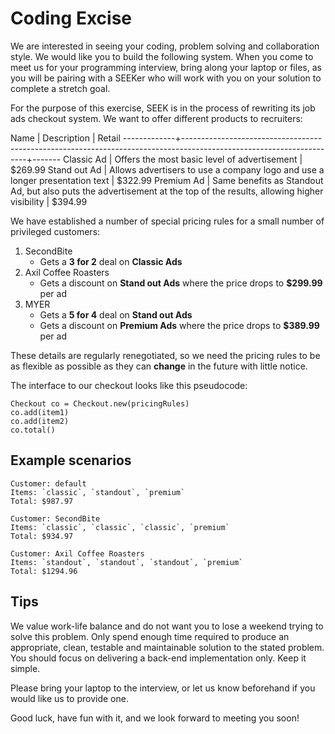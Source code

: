 # Coding Excise

We are interested in seeing your coding, problem solving and collaboration style. We would like you to build the following system. When you come to meet us for your programming interview, bring along your laptop or files, as you will be pairing with a SEEKer who will work with you on your solution to complete a stretch goal.

For the purpose of this exercise, SEEK is in the process of rewriting its job ads checkout system.
We want to offer different products to recruiters:

Name         | Description                                                                                                         | Retail
-------------+---------------------------------------------------------------------------------------------------------------------+-------
Classic Ad   | Offers the most basic level of advertisement                                                                        | $269.99
Stand out Ad | Allows advertisers to use a company logo and use a longer presentation text                                         | $322.99
Premium Ad   | Same benefits as Standout Ad, but also puts the advertisement at the top of the results, allowing higher visibility | $394.99

We have established a number of special pricing rules for a small number of privileged customers:

1. SecondBite
	- Gets a **3 for 2** deal on **Classic Ads**
2. Axil Coffee Roasters
	- Gets a discount on **Stand out Ads** where the price drops to **$299.99** per ad
3. MYER
	- Gets a **5 for 4** deal on **Stand out Ads**
	- Gets a discount on **Premium Ads** where the price drops to **$389.99** per ad

These details are regularly renegotiated, so we need the pricing rules to be as flexible as possible as they can **change** in the future with little notice.

The interface to our checkout looks like this pseudocode:

```
Checkout co = Checkout.new(pricingRules)
co.add(item1)
co.add(item2)
co.total()
```

## Example scenarios

```
Customer: default
Items: `classic`, `standout`, `premium`
Total: $987.97

Customer: SecondBite
Items: `classic`, `classic`, `classic`, `premium`
Total: $934.97

Customer: Axil Coffee Roasters
Items: `standout`, `standout`, `standout`, `premium`
Total: $1294.96
```
## Tips
We value work-life balance and do not want you to lose a weekend trying to solve this problem. Only spend enough time required to produce an appropriate, clean, testable and maintainable solution to the stated
problem. You should focus on delivering a back-end implementation only. Keep it simple.

Please bring your laptop to the interview, or let us know beforehand if you would like us to provide one.

Good luck, have fun with it, and we look forward to meeting you soon!


